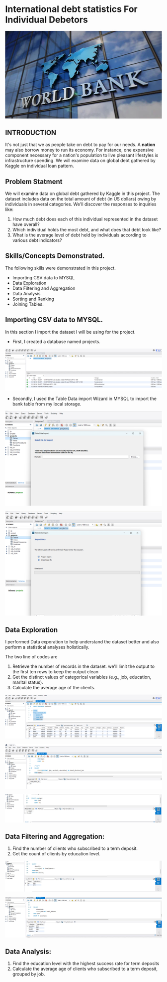 # International debt statistics For Individual Debetors

![](Work_bank.jpg)

## INTRODUCTION

It's not just that we as people take on debt to pay for our needs. A **nation** may also borrow money to run its economy. For instance, one expensive component necessary for a nation's population to live pleasant lifestyles is infrastructure spending. We will examine data on global debt gathered by Kaggle on individual loan pattern.

## Problem Statment

We will examine data on global debt gathered by Kaggle in this project. The dataset includes data on the total amount of debt (in US dollars) owing by individuals in several categories. We'll discover the responses to inquiries like:

1. How much debt does each of this individual represented in the dataset have overall?
2. Which individual holds the most debt, and what does that debt look like?
3. What is the average level of debt held by individuals according to various debt indicators?

## Skills/Concepts Demonstrated.

The following skills were demonstrated in this project.
- Importing CSV data to MYSQL
- Data Exploration
- Data Filtering and Aggregation
- Data Analysis
- Sorting and Ranking
- Joining Tables.


## Importing CSV data to MYSQL.
 
 In this section I import the dataset I will be using for the project.
 - First, I created a database named projects.

![](Create_database.png)

- Secondly, I used the Table Data import Wizard in MYSQL to import the bank table from my local storage.
 
![](Import_wizard.png)          

![](Import_process.png)

## **Data Exploration**
I performed Data exporation to help understand the dataset better and also perform a statistical analyses holistically.

The two line of codes are

1. Retrieve the number of records in the dataset. we'll limit the output to the first ten rows to keep the output clean
2. Get the distinct values of categorical variables (e.g., job, education, marital status).
3. Calculate the average age of the clients.

![](top_10.png)

![](job_12.png)

![](Age_avg.jpg)

## Data Filtering and Aggregation:

1. Find the number of clients who subscribed to a term deposit.
2. Get the count of clients by education level.

![](Debtors_yes_no.jpg)

![](Edcation_level.jpg)


## Data Analysis:
1. Find the education level with the highest success rate for term deposits
2. Calculate the average age of clients who subscribed to a term deposit, grouped by job.

